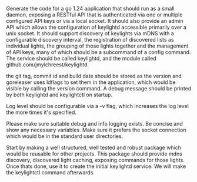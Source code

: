 Generate the code for a go 1.24 application that should run as a small daemon, exposing a RESTful API that is authenticated via one or multiple configured API keys or via a local socket. It should also provide an admin API which allows the configuration of keylightd accessible primarily over a unix socket. It should support discovery of keylights via mDNS with a configurable discovery interval, the registration of discovered lists as individual lights, the grouping of those lights together and the management of API keys, many of which should be a subcommand of a config command.  The service should be called keylightd, and the module called github.com/jmylchreest/keylightd. 

the git tag, commit id and build date should be stored as the version and goreleaser uses ldflags to set them in the application, which would be visible by calling the version command. A debug message should be printed by both keylightd and keylightctl on startup.

Log level should be configurable via a -v flag, which increases the log level the more times it's specified.

Please make sure suitable debug and info logging exists. Be concise and show any necessary variables. Make sure it prefers the socket connection which would be in the standard user directories. 

Start by making a well structured, well tested and robust package which would be reusable for other projects. This package should provide mdns discovery, discovered light caching, exposing commands for those lights. Once thats done, use it to create the initial keylightd service. We will make the keylightctl command afterwards.